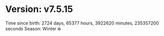 # Version: v7.5.15
Time since birth: 2724 days, 65377 hours, 3922620 minutes, 235357200 seconds
Season: Winter ❄️
